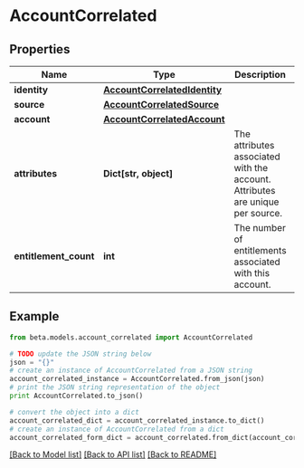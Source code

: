 # AccountCorrelated


## Properties
Name | Type | Description | Notes
------------ | ------------- | ------------- | -------------
**identity** | [**AccountCorrelatedIdentity**](AccountCorrelatedIdentity.md) |  | 
**source** | [**AccountCorrelatedSource**](AccountCorrelatedSource.md) |  | 
**account** | [**AccountCorrelatedAccount**](AccountCorrelatedAccount.md) |  | 
**attributes** | **Dict[str, object]** | The attributes associated with the account.  Attributes are unique per source. | 
**entitlement_count** | **int** | The number of entitlements associated with this account. | [optional] 

## Example

```python
from beta.models.account_correlated import AccountCorrelated

# TODO update the JSON string below
json = "{}"
# create an instance of AccountCorrelated from a JSON string
account_correlated_instance = AccountCorrelated.from_json(json)
# print the JSON string representation of the object
print AccountCorrelated.to_json()

# convert the object into a dict
account_correlated_dict = account_correlated_instance.to_dict()
# create an instance of AccountCorrelated from a dict
account_correlated_form_dict = account_correlated.from_dict(account_correlated_dict)
```
[[Back to Model list]](../README.md#documentation-for-models) [[Back to API list]](../README.md#documentation-for-api-endpoints) [[Back to README]](../README.md)


